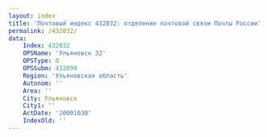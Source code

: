 ```yaml
---
layout: index
title: 'Почтовый индекс 432032: отделение почтовой связи Почты России'
permalink: /432032/
data:
    Index: 432032
    OPSName: 'Ульяновск 32'
    OPSType: О
    OPSSubm: 432099
    Region: 'Ульяновская область'
    Autonom: ''
    Area: ''
    City: Ульяновск
    City1: ''
    ActDate: '20001030'
    IndexOld: ''
---
```

